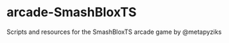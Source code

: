 arcade-SmashBloxTS
==================

Scripts and resources for the SmashBloxTS arcade game by @metapyziks
